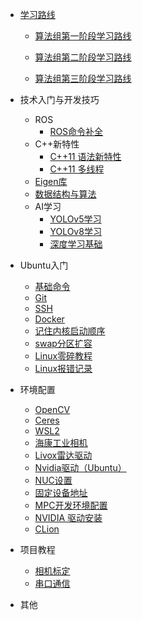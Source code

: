 - [学习路线](Learning_path.md)

  - [算法组第一阶段学习路线](Learning_path_1.md)

  - [算法组第二阶段学习路线](Learning_path_2.md)

  - [算法组第三阶段学习路线](Learning_path_3.md)

- 技术入门与开发技巧

  - ROS
    - [ROS命令补全](ROS_command_completion.md)
  - C++新特性
    - [C++11 语法新特性](C++11_grammar.md)
    - [C++11 多线程](C++_multi_threading.md)
  - [Eigen库](Eigen.md)
  - [数据结构与算法](Data_Structures_and_Algorithms.md)
  - AI学习
    - [YOLOv5学习](yolov5_learning.md)
    - [YOLOv8学习](yolov8_learning.md)
    - [深度学习基础](Fundamentals_of_Deep_Learning.md)

- Ubuntu入门

  - [基础命令](Basic_commands.md)
  - [Git](Git.md)
  - [SSH](SSH.md)
  - [Docker](Docker.md)
  - [记住内核启动顺序](Kernel_order.md)
  - [swap分区扩容](swap_expansion.md)
  - [Linux零碎教程](Linux_Fragmented_tutorials.md)
  - [Linux报错记录](Linux_Bug_log.md)

- 环境配置

  - [OpenCV](OpenCV.md)
  - [Ceres](Ceres.md)
  - [WSL2](WSL2.md)
  - [海康工业相机](hikvision.md)
  - [Livox雷达驱动](Livox.md)
  - [Nvidia驱动（Ubuntu）](Nvidia_driver.md)
  - [NUC设置](NUC_setting.md)
  - [固定设备地址](Fixed_equipment_address.md)
  - [MPC开发环境配置](MPC_setting.md)
  - [NVIDIA 驱动安装](NVIDIA_driver.md)
  - [CLion](CLion_setting.md)

- 项目教程

  - [相机标定](camera_calibration.md)
  - [串口通信](serial_communication.md)

- 其他

  

  